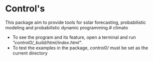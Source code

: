 # Control's
This package aim to provide tools for solar forecasting, probabilistic modeling and probabilistic dynamic programming.# climato
 * To see the program and its feature, open a terminal and run  *"control0/_build/html/index.html"*.
 * To test the examples in the package, *control0/* must be set as the current directory 
